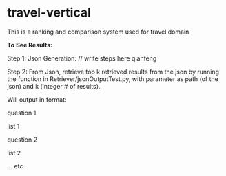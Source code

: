 # travel-vertical
This is a ranking and comparison system used for travel domain


**To See Results:**

Step 1: Json Generation: 
// write steps here qianfeng

Step 2: 
From Json, retrieve top k retrieved results from the json by running the function in Retriever/jsonOutputTest.py, with parameter as path (of the json) and k (integer # of results). 

Will output in format: 

question 1

list 1 

question 2

list 2 

... etc

